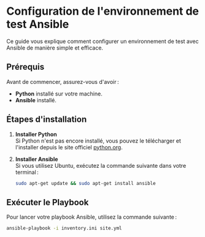 # Configuration de l'environnement de test Ansible

Ce guide vous explique comment configurer un environnement de test avec Ansible de manière simple et efficace.

## Prérequis

Avant de commencer, assurez-vous d'avoir :

- **Python** installé sur votre machine.
- **Ansible** installé.

## Étapes d'installation

1. **Installer Python**  
   Si Python n'est pas encore installé, vous pouvez le télécharger et l'installer depuis le site officiel [python.org](https://www.python.org/).

2. **Installer Ansible**  
   Si vous utilisez Ubuntu, exécutez la commande suivante dans votre terminal :  
   ```bash
   sudo apt-get update && sudo apt-get install ansible
   ```

## Exécuter le Playbook

Pour lancer votre playbook Ansible, utilisez la commande suivante :  
```bash
ansible-playbook -i inventory.ini site.yml
```